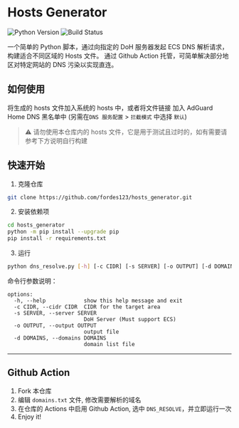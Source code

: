 # Hosts Generator
![Python Version](https://img.shields.io/badge/Python-3%2B-blue?)
![Build Status](https://img.shields.io/github/actions/workflow/status/fordes123/hosts_generator/dns_resolve.yml?branch=main) 

一个简单的 Python 脚本，通过向指定的 DoH 服务器发起 ECS DNS 解析请求，构建适合不同区域的 Hosts 文件。
通过 Github Action 托管，可简单解决部分地区对特定网站的 DNS 污染以实现直连。

## 如何使用

将生成的 hosts 文件加入系统的 hosts 中，或者将文件链接 加入 AdGuard Home DNS 黑名单中
(另需在`DNS 服务配置` > `拦截模式` 中选择 `默认`)  

> ⚠️ 请勿使用本仓库内的 hosts 文件，它是用于测试且过时的，如有需要请参考下方说明自行构建  

## 快速开始

1. 克隆仓库
```bash
git clone https://github.com/fordes123/hosts_generator.git
```

2. 安装依赖项
```bash
cd hosts_generator
python -m pip install --upgrade pip
pip install -r requirements.txt
```

3. 运行
```bash
python dns_resolve.py [-h] [-c CIDR] [-s SERVER] [-o OUTPUT] [-d DOMAINS]
```

命令行参数说明：
```text
options:
  -h, --help            show this help message and exit
  -c CIDR, --cidr CIDR  CIDR for the target area
  -s SERVER, --server SERVER
                        DoH Server (Must support ECS)
  -o OUTPUT, --output OUTPUT
                        output file
  -d DOMAINS, --domains DOMAINS
                        domain list file
```

---

## Github Action

1. Fork 本仓库
2. 编辑 `domains.txt` 文件, 修改需要解析的域名
3. 在仓库的 Actions 中启用 Github Action, 选中 `DNS_RESOLVE`，并立即运行一次
4. Enjoy it!

